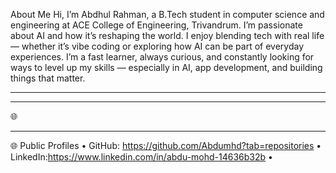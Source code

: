 About Me
Hi, I’m Abdhul Rahman, a B.Tech student in  computer science and engineering  at ACE College of Engineering, Trivandrum.
I’m passionate about AI and how it’s reshaping the world. I enjoy blending tech with real life — whether it’s vibe coding or exploring how AI can be part of everyday experiences.
I’m a fast learner, always curious, and constantly looking for ways to level up my skills — especially in AI, app development, and building things that matter.
________________________________________

________________________________________
🌐 

________________________________________
🌐 Public Profiles
•	GitHub: https://github.com/Abdumhd?tab=repositories
•	LinkedIn:https://www.linkedin.com/in/abdu-mohd-14636b32b 
•	
